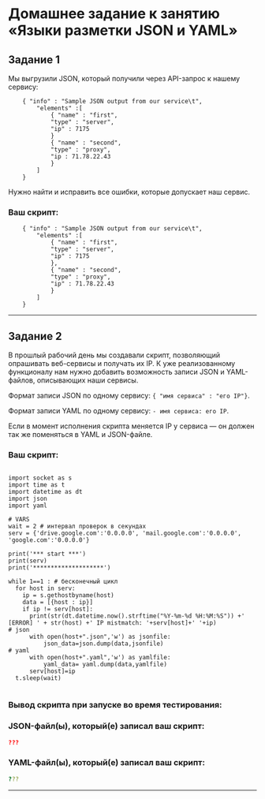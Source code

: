 # Домашнее задание к занятию «Языки разметки JSON и YAML»


## Задание 1

Мы выгрузили JSON, который получили через API-запрос к нашему сервису:

```
    { "info" : "Sample JSON output from our service\t",
        "elements" :[
            { "name" : "first",
            "type" : "server",
            "ip" : 7175 
            }
            { "name" : "second",
            "type" : "proxy",
            "ip : 71.78.22.43
            }
        ]
    }
```
  Нужно найти и исправить все ошибки, которые допускает наш сервис.

### Ваш скрипт:

```
    { "info" : "Sample JSON output from our service\t",
        "elements" :[
            { "name" : "first",
            "type" : "server",
            "ip" : 7175 
            },
            { "name" : "second",
            "type" : "proxy",
            "ip" : 71.78.22.43
            }
        ]
    }
```

---

## Задание 2

В прошлый рабочий день мы создавали скрипт, позволяющий опрашивать веб-сервисы и получать их IP. К уже реализованному функционалу нам нужно добавить возможность записи JSON и YAML-файлов, описывающих наши сервисы. 

Формат записи JSON по одному сервису: `{ "имя сервиса" : "его IP"}`. 

Формат записи YAML по одному сервису: `- имя сервиса: его IP`. 

Если в момент исполнения скрипта меняется IP у сервиса — он должен так же поменяться в YAML и JSON-файле.

### Ваш скрипт:

```##!/usr/bin/env python3

import socket as s
import time as t
import datetime as dt
import json
import yaml

# VARS
wait = 2 # интервал проверок в секундах
serv = {'drive.google.com':'0.0.0.0', 'mail.google.com':'0.0.0.0', 'google.com':'0.0.0.0'}

print('*** start ***')
print(serv)
print('********************')

while 1==1 : # бесконечный цикл
  for host in serv:
    ip = s.gethostbyname(host)
    data = [{host : ip}]
    if ip != serv[host]:
      print(str(dt.datetime.now().strftime("%Y-%m-%d %H:%M:%S")) +' [ERROR] ' + str(host) +' IP mistmatch: '+serv[host]+' '+ip)
# json
      with open(host+".json",'w') as jsonfile: 
          json_data=json.dump(data,jsonfile)
# yaml
      with open(host+".yaml",'w') as yamlfile:
          yaml_data= yaml.dump(data,yamlfile)  
      serv[host]=ip
  t.sleep(wait)


```

### Вывод скрипта при запуске во время тестирования:



### JSON-файл(ы), который(е) записал ваш скрипт:

```json
???
```

### YAML-файл(ы), который(е) записал ваш скрипт:

```yaml
???
```

---
